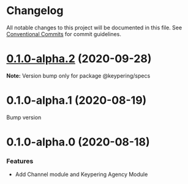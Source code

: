 # Changelog

All notable changes to this project will be documented in this file.
See [Conventional Commits](https://conventionalcommits.org) for commit guidelines.

# [0.1.0-alpha.2](https://github.com/nervosnetwork/keypering/compare/v0.1.0-alpha.1...v0.1.0-alpha.2) (2020-09-28)

**Note:** Version bump only for package @keypering/specs





# 0.1.0-alpha.1 (2020-08-19)


Bump version





# 0.1.0-alpha.0 (2020-08-18)

### Features

* Add Channel module and Keypering Agency Module
